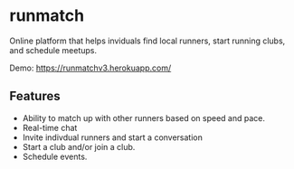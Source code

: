 # runmatch
Online platform that helps inviduals find local runners, start running clubs, and schedule meetups.

Demo: https://runmatchv3.herokuapp.com/


## Features
- Ability to match up with other runners based on speed and pace.
- Real-time chat
- Invite indivdual runners and start a conversation
- Start a club and/or join a club.
- Schedule events.